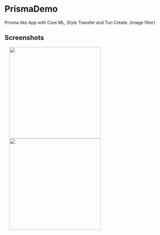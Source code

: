 # PrismaDemo
Prisma-like App with Core ML, Style Transfer and Turi Create. (image filter)

## Screenshots
<img src="https://user-images.githubusercontent.com/40312017/90889707-45191680-e3d6-11ea-93bb-a3df030df2d8.png" width="300"  align="left" hspace="16">
<img src="https://user-images.githubusercontent.com/40312017/90889852-7a256900-e3d6-11ea-8db5-e9218a9e6f69.png" width="300"  align="left" hspace="16">
